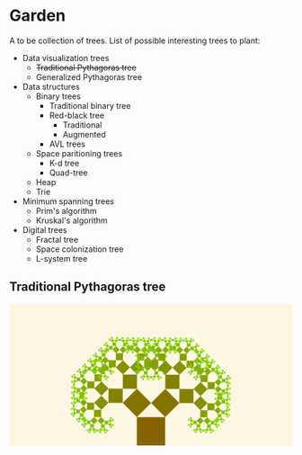 # Garden
A to be collection of trees.
List of possible interesting trees to plant:
* Data visualization trees
  * ~~Traditional Pythagoras tree~~
  * Generalized Pythagoras tree
* Data structures
  * Binary trees
    * Traditional binary tree
    * Red-black tree
      * Traditional
      * Augmented
    * AVL trees
  * Space paritioning trees
    * K-d tree
    * Quad-tree
  * Heap
  * Trie
* Minimum spanning trees
  * Prim's algorithm
  * Kruskal's algorithm
* Digital trees
  * Fractal tree
  * Space colonization tree
  * L-system tree
  
## Traditional Pythagoras tree
![Tree](./pytree.svg)
